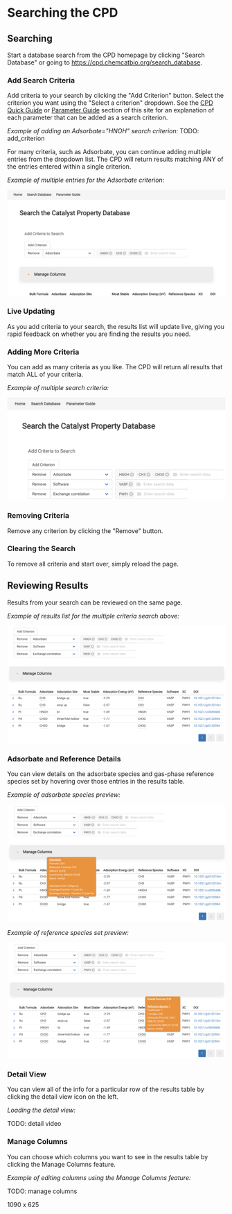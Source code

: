 # Searching the CPD

## Searching

Start a database search from the CPD homepage by clicking "Search Database" or going to https://cpd.chemcatbio.org/search_database.

### Add Search Criteria

Add criteria to your search by clicking the "Add Criterion" button. Select the criterion you want using the "Select a criterion" dropdown. See the [CPD Quick Guide](https://cpd.chemcatbio.org/parameter-guide) or [Parameter Guide](/parameter-guide) section of this site for an explanation of each parameter that can be added as a search criterion.

_Example of adding an Adsorbate="HNOH" search criterion:_
TODO: add_criterion

For many criteria, such as Adsorbate, you can continue adding multiple entries from the dropdown list. The CPD will return results matching ANY of the entries entered within a single criterion.

_Example of multiple entries for the Adsorbate criterion:_

![Multiple criterion entries screenshot](_media/multiple-criterion-entries.png)

### Live Updating

As you add criteria to your search, the results list will update live, giving you rapid feedback on whether you are finding the results you need.

### Adding More Criteria

You can add as many criteria as you like. The CPD will return all results that match ALL of your criteria.

_Example of multiple search criteria:_

![Multiple criteria screenshot](_media/multiple-criteria.png?glow)

### Removing Criteria

Remove any criterion by clicking the "Remove" button.

### Clearing the Search

To remove all criteria and start over, simply reload the page.

## Reviewing Results

Results from your search can be reviewed on the same page.

_Example of results list for the multiple criteria search above:_

![Results list screenshot](_media/results-list.png)

### Adsorbate and Reference Details

You can view details on the adsorbate species and gas-phase reference species set by hovering over those entries in the results table.

_Example of adsorbate species preview:_

![Adsorbate species preview screenshot](_media/preview-adsorbate.png)

_Example of reference species set preview:_

![Reference species set preview screenshot](_media/preview-reference-species.png)

### Detail View

You can view all of the info for a particular row of the results table by clicking the detail view icon on the left.

_Loading the detail view:_

TODO: detail video

### Manage Columns

You can choose which columns you want to see in the results table by clicking the Manage Columns feature.

_Example of editing columns using the Manage Columns feature:_

TODO: manage columns

1090 x 625
